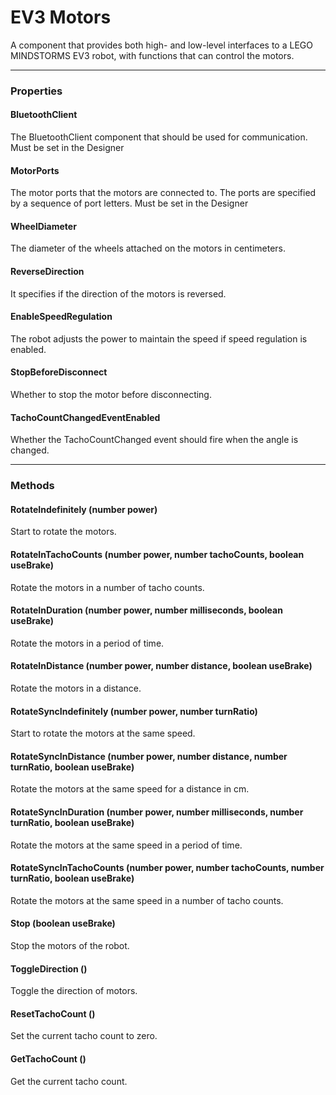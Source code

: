 # EV3 Motors

A component that provides both high- and low-level interfaces to a LEGO MINDSTORMS EV3 robot, with functions that can control the motors.

---

### Properties

#### BluetoothClient

The BluetoothClient component that should be used for communication. Must be set in the Designer

#### MotorPorts

The motor ports that the motors are connected to. The ports are specified by a sequence of port letters. Must be set in the Designer

#### WheelDiameter

The diameter of the wheels attached on the motors in centimeters.

#### ReverseDirection

It specifies if the direction of the motors is reversed.

#### EnableSpeedRegulation

The robot adjusts the power to maintain the speed if speed regulation is enabled.

#### StopBeforeDisconnect

Whether to stop the motor before disconnecting.

#### TachoCountChangedEventEnabled

Whether the TachoCountChanged event should fire when the angle is changed.

---

### Methods

#### RotateIndefinitely (number power)

Start to rotate the motors.

#### RotateInTachoCounts (number power, number tachoCounts, boolean useBrake)

Rotate the motors in a number of tacho counts.

#### RotateInDuration (number power, number milliseconds, boolean useBrake)

Rotate the motors in a period of time.

#### RotateInDistance (number power, number distance, boolean useBrake)

Rotate the motors in a distance.

#### RotateSyncIndefinitely (number power, number turnRatio)

Start to rotate the motors at the same speed.

#### RotateSyncInDistance (number power, number distance, number turnRatio, boolean useBrake)

Rotate the motors at the same speed for a distance in cm.

#### RotateSyncInDuration (number power, number milliseconds, number turnRatio, boolean useBrake)

Rotate the motors at the same speed in a period of time.

#### RotateSyncInTachoCounts (number power, number tachoCounts, number turnRatio, boolean useBrake)

Rotate the motors at the same speed in a number of tacho counts.

#### Stop (boolean useBrake)

Stop the motors of the robot.

#### ToggleDirection ()

Toggle the direction of motors.

#### ResetTachoCount ()

Set the current tacho count to zero.

#### GetTachoCount ()

Get the current tacho count.
